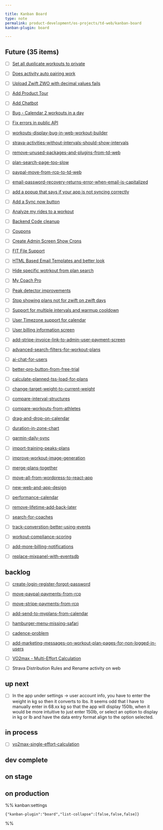 ```yaml
---

title: Kanban Board
type: note
permalink: product-development/os-projects/td-web/kanban-board
kanban-plugin: board

---
```


## Future (35 items)

- [ ] [Set all duplicate workouts to private](Set%20all%20duplicate%20workouts%20to%20private.md)
- [ ] [Does activity auto pairing work](Does%20activity%20auto%20pairing%20work.md)
- [ ] [Upload Zwift ZWO with decimal values fails](Upload%20Zwift%20ZWO%20with%20decimal%20values%20fails.md)
- [ ] [Add Product Tour](Add%20Product%20Tour.md)
- [ ] [Add Chatbot](Add%20Chatbot.md)
- [ ] [Bug - Calendar 2 workouts in a day](Bug%20-%20Calendar%202%20workouts%20in%20a%20day.md)
- [ ] [Fix errors in public API](Fix%20errors%20in%20public%20API.md)
- [ ] [workouts-display-bug-in-web-workout-builder](backlogs/workouts-display-bug-in-web-workout-builder.md)
- [ ] [strava-activities-without-intervals-should-show-intervals](backlogs/strava-activities-without-intervals-should-show-intervals.md)
- [ ] [remove-unused-packages-and-plugins-from-td-web](backlogs/remove-unused-packages-and-plugins-from-td-web.md)
- [ ] [plan-search-page-too-slow](backlogs/plan-search-page-too-slow.md)
- [ ] [paypal-move-from-rcp-to-td-web](backlogs/paypal-move-from-rcp-to-td-web.md)
- [ ] [email-password-recovery-returns-error-when-email-is-capitalized](backlogs/email-password-recovery-returns-error-when-email-is-capitalized.md)
- [ ] [add a popup that says if your app is not syncing correctly](backlogs/add%20a%20popup%20that%20says%20if%20your%20app%20is%20not%20syncing%20correctly.md)
- [ ] [Add a Sync now button](backlogs/Add%20a%20Sync%20now%20button.md)
- [ ] [Analyze my rides to a workout](backlogs/Analyze%20my%20rides%20to%20a%20workout.md)
- [ ] [Backend Code cleanup](backlogs/Backend%20Code%20cleanup.md)
- [ ] [Coupons](backlogs/Coupons.md)
- [ ] [Create Admin Screen Show Crons](backlogs/Create%20Admin%20Screen%20Show%20Crons.md)
- [ ] [FIT File Support](backlogs/FIT%20File%20Support.md)
- [ ] [HTML Based Email Templates and better look](backlogs/HTML%20Based%20Email%20Templates%20and%20better%20look.md)
- [ ] [Hide specific wotrkout from plan search](backlogs/Hide%20specific%20wotrkout%20from%20plan%20search.md)
- [ ] [My Coach Pro](backlogs/My%20Coach%20Pro.md)
- [ ] [Peak detector improvements](backlogs/Peak%20detector%20improvements.md)
- [ ] [Stop showing plans not for zwift on zwift days](backlogs/Stop%20showing%20plans%20not%20for%20zwift%20on%20zwift%20days.md)
- [ ] [Support for multiple intervals and warmup cooldown](backlogs/Support%20for%20multiple%20intervals%20and%20warmup%20cooldown.md)
- [ ] [User Timezone support for calendar](backlogs/User%20Timezone%20support%20for%20calendar.md)
- [ ] [User billing information screen](backlogs/User%20billing%20information%20screen.md)
- [ ] [add-stripe-invoice-link-to-admin-user-payment-screen](backlogs/add-stripe-invoice-link-to-admin-user-payment-screen.md)
- [ ] [advanced-search-filters-for-workout-plans](backlogs/advanced-search-filters-for-workout-plans.md)
- [ ] [ai-chat-for-users](backlogs/ai-chat-for-users.md)
- [ ] [better-pro-button-from-free-trial](backlogs/better-pro-button-from-free-trial.md)
- [ ] [calculate-planned-tss-load-for-plans](backlogs/calculate-planned-tss-load-for-plans.md)
- [ ] [change-target-weight-to-current-weight](backlogs/change-target-weight-to-current-weight.md)
- [ ] [compare-interval-structures](backlogs/compare-interval-structures.md)
- [ ] [compare-workouts-from-athletes](backlogs/compare-workouts-from-athletes.md)
- [ ] [drag-and-drop-on-calendar](backlogs/drag-and-drop-on-calendar.md)
- [ ] [duration-in-zone-chart](backlogs/duration-in-zone-chart.md)
- [ ] [garmin-daily-sync](backlogs/garmin-daily-sync.md)
- [ ] [import-training-peaks-plans](backlogs/import-training-peaks-plans.md)
- [ ] [improve-workout-image-generation](backlogs/improve-workout-image-generation.md)
- [ ] [merge-plans-together](backlogs/merge-plans-together.md)
- [ ] [move-all-from-wordpress-to-react-app](backlogs/move-all-from-wordpress-to-react-app.md)
- [ ] [new-web-and-app-design](backlogs/new-web-and-app-design.md)
- [ ] [performance-calendar](backlogs/performance-calendar.md)
- [ ] [remove-lifetime-add-back-later](backlogs/remove-lifetime-add-back-later.md)
- [ ] [search-for-coaches](backlogs/search-for-coaches.md)
- [ ] [track-converstion-better-using-events](backlogs/track-converstion-better-using-events.md)
- [ ] [workout-compliance-scoring](backlogs/workout-compliance-scoring.md)
- [ ] [add-more-billing-notifications](backlogs/add-more-billing-notifications.md)
- [ ] [replace-mixpanel-with-eventsdb](backlogs/replace-mixpanel-with-eventsdb.md)


## backlog

- [ ] [create-login-register-forgot-password](create-login-register-forgot-password.md)
- [ ] [move-paypal-payments-from-rcp](move-paypal-payments-from-rcp.md)
- [ ] [move-stripe-payments-from-rcp](move-stripe-payments-from-rcp.md)
- [ ] [add-send-to-myplans-from-calendar](add-send-to-myplans-from-calendar.md)
- [ ] [hamburger-menu-missing-safari](hamburger-menu-missing-safari.md)
- [ ] [cadence-problem](cadence-problem.md)
- [ ] [add-marketing-messages-on-workout-plan-pages-for-non-logged-in-users](backlogs/add-marketing-messages-on-workout-plan-pages-for-non-logged-in-users.md)
- [ ] [VO2max - Multi-Effort Calculation](VO2max%20-%20Multi-Effort%20Calculation.md)
- [ ] Strava Distribution Rules and Rename activity on web


## up next

- [ ] In the app under settings -> user account info, you have to enter the weight in kg so then it converts to lbs. It seems odd that I have to manually enter in 68.xx kg so that the app will display 150lb, when it would be more intuitive to just enter 150lb, or select an option to display in kg or lb and have the data entry format align to the option selected.


## in process

- [ ] [vo2max-single-effort-calculation](vo2max-single-effort-calculation.md)


## dev complete



## on stage



## on production





%% kanban:settings
```
{"kanban-plugin":"board","list-collapse":[false,false,false]}
```
%%